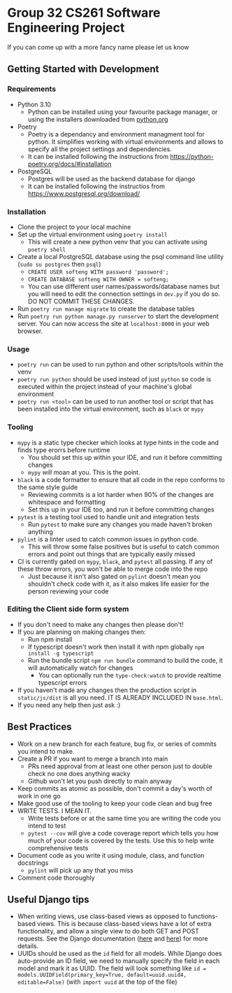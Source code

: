 # Group 32 CS261 Software Engineering Project

If you can come up with a more fancy name please let us know

## Getting Started with Development

### Requirements

- Python 3.10
  - Python can be installed using your favourite package manager, or using the installers downloaded from [python.org](https://www.python.org/downloads/)
- Poetry
  - Poetry is a dependancy and environment managment tool for python. It simplifies working with virtual environments and allows to specify all the project settings and dependencies.
  - It can be installed following the instructions from <https://python-poetry.org/docs/#installation>
- PostgreSQL
  - Postgres will be used as the backend database for django
  - It can be installed following the instructios from <https://www.postgresql.org/download/>

### Installation

- Clone the project to your local machine
- Set up the virtual environment using `poetry install`
  - This will create a new python venv that you can activate using `poetry shell`
- Create a local PostgreSQL database using the psql command line utility (`sudo su postgres` then `psql`)
  - `CREATE USER softeng WITH password 'password';`
  - `CREATE DATABASE softeng WITH OWNER = softeng;`
  - You can use different user names/passwords/database names but you will need to edit the connection settings in `dev.py` if you do so. DO NOT COMMIT THESE CHANGES.
- Run `poetry run manage migrate` to create the database tables
- Run `poetry run python manage.py runserver` to start the development server. You can now access the site at `localhost:8000` in your web browser.

### Usage

- `poetry run` can be used to run python and other scripts/tools within the venv
- `poetry run python` should be used instead of just `python` so code is executed within the project instead of your machine's global environment
- `poetry run <tool>` can be used to run another tool or script that has been installed into the virtual environment, such as `black` or `mypy`

### Tooling

- `mypy` is a static type checker which looks at type hints in the code and finds type erorrs before runtime
  - You should set this up within your IDE, and run it before committing changes
  - `mypy` _will_ moan at you. This is the point.
- `black` is a code formatter to ensure that all code in the repo conforms to the same style guide
  - Reviewing commits is a lot harder when 90% of the changes are whitespace and formatting
  - Set this up in your IDE too, and run it before committing changes
- `pytest` is a testing tool used to handle unit and integration tests
  - Run `pytest` to make sure any changes you made haven't broken anything
- `pylint` is a linter used to catch common issues in python code.
  - This will throw some false positives but is useful to catch common errors and point out things that are typically easily missed
- CI is currently gated on `mypy`, `black`, and `pytest` all passing. If any of these throw errors, you won't be able to merge code into the repo
  - Just because it isn't also gated on `pylint` doesn't mean you shouldn't check code with it, as it also makes life easier for the person reviewing your code

### Editing the Client side form system
- If you don't need to make any changes then please don't!
- If you are planning on making changes then:
  - Run npm install
  - If typescript doesn't work then install it with npm globally `npm install -g typescript`
  - Run the bundle script `npm run bundle` command to build the code, it will automatically watch for changes
    - You can optionally run the `type-check:watch` to provide realtime typescript errors
- If you haven't made any changes then the production script in `static/js/dist` is all you need. IT IS ALREADY INCLUDED IN `base.html`.
- If you need any help then just ask :)
## Best Practices

- Work on a new branch for each feature, bug fix, or series of commits you intend to make.
- Create a PR if you want to merge a branch into main
  - PRs need approval from at least one other person just to double check no one does anything wacky
  - Github won't let you push directly to main anyway
- Keep commits as atomic as possible, don't commit a day's worth of work in one go
- Make good use of the tooling to keep your code clean and bug free
- WRITE TESTS. I MEAN IT.
  - Write tests before or at the same time you are writing the code you intend to test
  - `pytest --cov` will give a code coverage report which tells you how much of your code is covered by the tests. Use this to help write comprehensive tests
- Document code as you write it using module, class, and function docstrings
  - `pylint` will pick up any that you miss
- Comment code thoroughly

## Useful Django tips

- When writing views, use class-based views as opposed to functions-based views. This is because class-based views have a lot of extra functionality, and allow a single view to do both GET and POST requests. See the Django documentation ([here](https://docs.djangoproject.com/en/4.0/topics/class-based-views/) and [here](https://docs.djangoproject.com/en/4.0/topics/class-based-views/mixins/)) for more details.
- UUIDs should be used as the `id` field for all models. While Django does auto-provide an ID field, we need to manually specify the field in each model and mark it as UUID. The field will look something like `id = models.UUIDField(primary_key=True, default=uuid.uuid4, editable=False)` (with `import uuid` at the top of the file)
